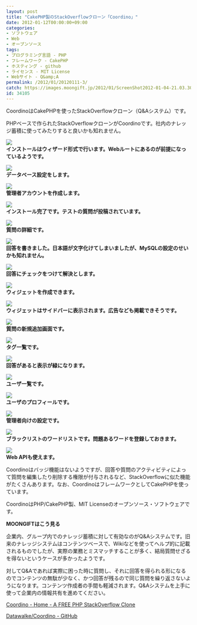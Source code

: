 ```yaml
---
layout: post
title: "CakePHP製のStackOverflowクローン「Coordino」"
date: 2012-01-12T00:00:00+09:00
categories:
- ソフトウェア
- Web
- オープンソース
tags: 
- プログラミング言語 - PHP
- フレームワーク - CakePHP
- ホスティング - github
- ライセンス - MIT License
- Webサイト - Q&amp;A
permalink: /2012/01/20120111-3/
catch: https://images.moongift.jp/2012/01/ScreenShot2012-01-04-21.03.30_thumb.png
id: 34105
---
```

CoordinoはCakePHPを使ったStackOverflowクローン（Q&Aシステム）です。

  

PHPベースで作られたStackOverflowクローンがCoordinoです。社内のナレッジ蓄積に使ってみたりすると良いかも知れません。

  

[![](https://images.moongift.jp/2012/01/ScreenShot2012-01-04-20.54.55_thumb.png)](https://images.moongift.jp/2012/01/f9933a510d08834da1c2454970888d6c.png)  
**インストールはウィザード形式で行います。Webルートにあるのが前提になっているようです。**

  

[![](https://images.moongift.jp/2012/01/ScreenShot2012-01-04-21.01.41_thumb.png)](https://images.moongift.jp/2012/01/1f9b5144edce227ad062ae92f4ab269b.png)  
**データベース設定をします。**

  

[![](https://images.moongift.jp/2012/01/ScreenShot2012-01-04-21.01.45_thumb.png)](https://images.moongift.jp/2012/01/f6d08ced0341f796b7d74f354a8c1d91.png)  
**管理者アカウントを作成します。**

  

[![](https://images.moongift.jp/2012/01/ScreenShot2012-01-04-21.01.50_thumb.png)](https://images.moongift.jp/2012/01/97af8b73346ef312a089ce2acf6b1dbd.png)  
**インストール完了です。テストの質問が投稿されています。**

  

[![](https://images.moongift.jp/2012/01/ScreenShot2012-01-04-21.02.36_thumb.png)](https://images.moongift.jp/2012/01/2518f90d66e9c4db0381db74d77f8774.png)  
**質問の詳細です。**

  

[![](https://images.moongift.jp/2012/01/ScreenShot2012-01-04-21.02.57_thumb.png)](https://images.moongift.jp/2012/01/e99e5a28974b4755cc71cfa911725370.png)  
**回答を書きました。日本語が文字化けてしまいましたが、MySQLの設定のせいかも知れません。**

  

[![](https://images.moongift.jp/2012/01/ScreenShot2012-01-04-21.04.24_thumb.png)](https://images.moongift.jp/2012/01/dab470c1f2284a7da800515fc01eae99.png)  
**回答にチェックをつけて解決とします。**

  

[![](https://images.moongift.jp/2012/01/ScreenShot2012-01-04-21.03.12_thumb.png)](https://images.moongift.jp/2012/01/f9364e46e7b142bca00415b19aea4713.png)  
**ウィジェットを作成できます。**

  

[![](https://images.moongift.jp/2012/01/ScreenShot2012-01-04-21.03.30_thumb.png)](https://images.moongift.jp/2012/01/f90072df68011bffb47f831cd5ea95d9.png)  
**ウィジェットはサイドバーに表示されます。広告なども掲載できそうです。**

  

[![](https://images.moongift.jp/2012/01/ScreenShot2012-01-04-21.03.47_thumb.png)](https://images.moongift.jp/2012/01/289416ea1bc70793c88a9fae5d8f82dd.png)  
**質問の新規追加画面です。**

  

[![](https://images.moongift.jp/2012/01/ScreenShot2012-01-04-21.03.56_thumb.png)](https://images.moongift.jp/2012/01/53b348e2287b0d7de80ff4c9b7c931bf.png)  
**タグ一覧です。**

  

[![](https://images.moongift.jp/2012/01/ScreenShot2012-01-04-21.03.59_thumb.png)](https://images.moongift.jp/2012/01/ba7661f87fa8852f292d4ec1b2181780.png)  
**回答があると表示が緑になります。**

  

[![](https://images.moongift.jp/2012/01/ScreenShot2012-01-04-21.04.03_thumb.png)](https://images.moongift.jp/2012/01/23a9eb55256cfd6b85f6895e6c7a8d48.png)  
**ユーザ一覧です。**

  

[![](https://images.moongift.jp/2012/01/ScreenShot2012-01-04-21.01.57_thumb.png)](https://images.moongift.jp/2012/01/199856df5651cbb12dca4d8ca0cd9b2a.png)  
**ユーザのプロフィールです。**

  

[![](https://images.moongift.jp/2012/01/ScreenShot2012-01-04-21.02.03_thumb.png)](https://images.moongift.jp/2012/01/56a83251bb56fc0d3e6ce5d5239791b2.png)  
**管理者向けの設定です。**

  

[![](https://images.moongift.jp/2012/01/ScreenShot2012-01-04-21.02.16_thumb.png)](https://images.moongift.jp/2012/01/c53f8e92d2490336873cca88991fee0f.png)  
**ブラックリストのワードリストです。問題あるワードを登録しておきます。**

  

[![](https://images.moongift.jp/2012/01/ScreenShot2012-01-04-21.02.20_thumb.png)](https://images.moongift.jp/2012/01/cad38e9a1b7feef679a989a839859663.png)  
**Web APIも使えます。**

  

Coordinoはバッジ機能はないようですが、回答や質問のアクティビティによって質問を編集したり削除する権限が付与されるなど、StackOverflowに似た機能がたくさんあります。なお、CoordinoはフレームワークとしてCakePHPを使っています。

  
<!--more-->  

CoordinoはPHP/CakePHP製、MIT Licenseのオープンソース・ソフトウェアです。

  
  
  

**MOONGIFTはこう見る**

  

企業内、グループ内でのナレッジ蓄積に対して有効なのがQ&Aシステムです。旧来のナレッジシステムはコンテンツベースで、Wikiなどを使ってヘルプ的に記載されるものでしたが、実際の業務とミスマッチすることが多く、結局質問せざるを得ないというケースが多かったようです。

  

対してQ&Aであれば実際に困った時に質問し、それに回答を得られる形になるのでコンテンツの無駄が少なく、かつ回答が残るので同じ質問を繰り返さないようになります。コンテンツ作成者の手間も軽減されます。Q&Aシステムを上手に使って企業内の情報共有を進めてください。

  

[Coordino - Home - A FREE PHP StackOverflow Clone](http://coordino.com/)

  

[Datawalke/Coordino - GitHub](https://github.com/Datawalke/Coordino)

